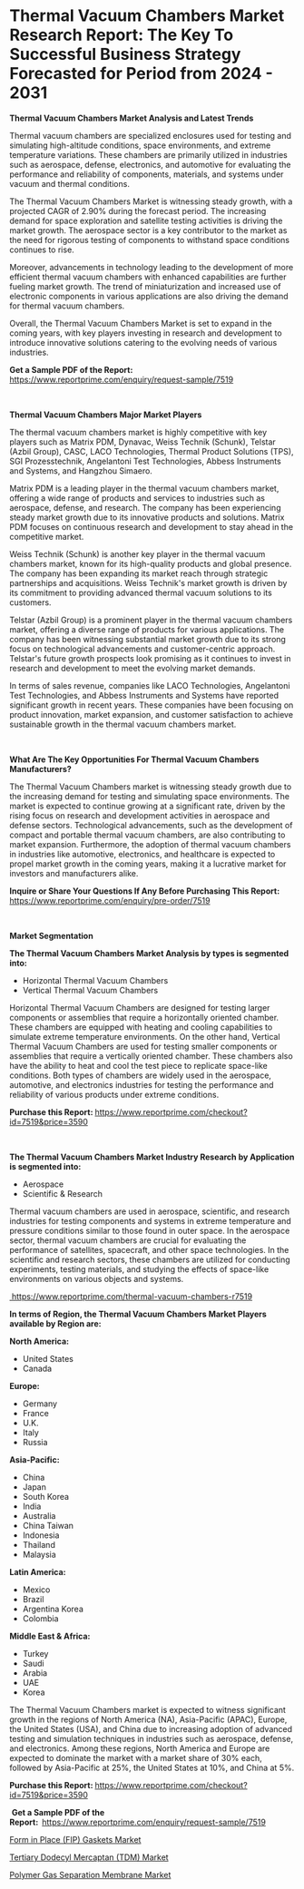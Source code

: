 <p><h1>Thermal Vacuum Chambers Market Research Report: The Key To Successful Business Strategy Forecasted for Period from 2024 - 2031</h1></p><p><strong>Thermal Vacuum Chambers Market Analysis and Latest Trends</strong></p>
<p><p>Thermal vacuum chambers are specialized enclosures used for testing and simulating high-altitude conditions, space environments, and extreme temperature variations. These chambers are primarily utilized in industries such as aerospace, defense, electronics, and automotive for evaluating the performance and reliability of components, materials, and systems under vacuum and thermal conditions.</p><p>The Thermal Vacuum Chambers Market is witnessing steady growth, with a projected CAGR of 2.90% during the forecast period. The increasing demand for space exploration and satellite testing activities is driving the market growth. The aerospace sector is a key contributor to the market as the need for rigorous testing of components to withstand space conditions continues to rise.</p><p>Moreover, advancements in technology leading to the development of more efficient thermal vacuum chambers with enhanced capabilities are further fueling market growth. The trend of miniaturization and increased use of electronic components in various applications are also driving the demand for thermal vacuum chambers.</p><p>Overall, the Thermal Vacuum Chambers Market is set to expand in the coming years, with key players investing in research and development to introduce innovative solutions catering to the evolving needs of various industries.</p></p>
<p><strong>Get a Sample PDF of the Report:&nbsp;</strong> <a href="https://www.reportprime.com/enquiry/request-sample/7519">https://www.reportprime.com/enquiry/request-sample/7519</a></p>
<p>&nbsp;</p>
<p><strong>Thermal Vacuum Chambers Major Market Players</strong></p>
<p><p>The thermal vacuum chambers market is highly competitive with key players such as Matrix PDM, Dynavac, Weiss Technik (Schunk), Telstar (Azbil Group), CASC, LACO Technologies, Thermal Product Solutions (TPS), SGI Prozesstechnik, Angelantoni Test Technologies, Abbess Instruments and Systems, and Hangzhou Simaero.</p><p>Matrix PDM is a leading player in the thermal vacuum chambers market, offering a wide range of products and services to industries such as aerospace, defense, and research. The company has been experiencing steady market growth due to its innovative products and solutions. Matrix PDM focuses on continuous research and development to stay ahead in the competitive market.</p><p>Weiss Technik (Schunk) is another key player in the thermal vacuum chambers market, known for its high-quality products and global presence. The company has been expanding its market reach through strategic partnerships and acquisitions. Weiss Technik's market growth is driven by its commitment to providing advanced thermal vacuum solutions to its customers.</p><p>Telstar (Azbil Group) is a prominent player in the thermal vacuum chambers market, offering a diverse range of products for various applications. The company has been witnessing substantial market growth due to its strong focus on technological advancements and customer-centric approach. Telstar's future growth prospects look promising as it continues to invest in research and development to meet the evolving market demands.</p><p>In terms of sales revenue, companies like LACO Technologies, Angelantoni Test Technologies, and Abbess Instruments and Systems have reported significant growth in recent years. These companies have been focusing on product innovation, market expansion, and customer satisfaction to achieve sustainable growth in the thermal vacuum chambers market.</p></p>
<p>&nbsp;</p>
<p><strong>What Are The Key Opportunities For Thermal Vacuum Chambers Manufacturers?</strong></p>
<p><p>The Thermal Vacuum Chambers market is witnessing steady growth due to the increasing demand for testing and simulating space environments. The market is expected to continue growing at a significant rate, driven by the rising focus on research and development activities in aerospace and defense sectors. Technological advancements, such as the development of compact and portable thermal vacuum chambers, are also contributing to market expansion. Furthermore, the adoption of thermal vacuum chambers in industries like automotive, electronics, and healthcare is expected to propel market growth in the coming years, making it a lucrative market for investors and manufacturers alike.</p></p>
<p><strong>Inquire or Share Your Questions If Any Before Purchasing This Report:</strong> <a href="https://www.reportprime.com/enquiry/pre-order/7519">https://www.reportprime.com/enquiry/pre-order/7519</a></p>
<p>&nbsp;</p>
<p><strong>Market Segmentation</strong></p>
<p><strong>The Thermal Vacuum Chambers Market Analysis by types is segmented into:</strong></p>
<p><ul><li>Horizontal Thermal Vacuum Chambers</li><li>Vertical Thermal Vacuum Chambers</li></ul></p>
<p><p>Horizontal Thermal Vacuum Chambers are designed for testing larger components or assemblies that require a horizontally oriented chamber. These chambers are equipped with heating and cooling capabilities to simulate extreme temperature environments. On the other hand, Vertical Thermal Vacuum Chambers are used for testing smaller components or assemblies that require a vertically oriented chamber. These chambers also have the ability to heat and cool the test piece to replicate space-like conditions. Both types of chambers are widely used in the aerospace, automotive, and electronics industries for testing the performance and reliability of various products under extreme conditions.</p></p>
<p><strong>Purchase this Report:&nbsp;</strong><a href="https://www.reportprime.com/checkout?id=7519&price=3590">https://www.reportprime.com/checkout?id=7519&price=3590</a></p>
<p>&nbsp;</p>
<p><strong>The Thermal Vacuum Chambers Market Industry Research by Application is segmented into:</strong></p>
<p><ul><li>Aerospace</li><li>Scientific & Research</li></ul></p>
<p><p>Thermal vacuum chambers are used in aerospace, scientific, and research industries for testing components and systems in extreme temperature and pressure conditions similar to those found in outer space. In the aerospace sector, thermal vacuum chambers are crucial for evaluating the performance of satellites, spacecraft, and other space technologies. In the scientific and research sectors, these chambers are utilized for conducting experiments, testing materials, and studying the effects of space-like environments on various objects and systems.</p></p>
<p><a href="https://www.reportprime.com/thermal-vacuum-chambers-r7519">&nbsp;https://www.reportprime.com/thermal-vacuum-chambers-r7519</a></p>
<p><strong>In terms of Region, the Thermal Vacuum Chambers Market Players available by Region are:</strong></p>
<p>
    <p> <strong> North America: </strong>
        <ul>
            <li>United States</li>
            <li>Canada</li>
        </ul>
        </p> 
    <p> <strong> Europe: </strong>
        <ul>
            <li>Germany</li>
            <li>France</li>
            <li>U.K.</li>
            <li>Italy</li>
            <li>Russia</li>
        </ul>
        </p> 
    <p> <strong> Asia-Pacific: </strong>
        <ul>
            <li>China</li>
            <li>Japan</li>
            <li>South Korea</li>
            <li>India</li>
            <li>Australia</li>
            <li>China Taiwan</li>
            <li>Indonesia</li>
            <li>Thailand</li>
            <li>Malaysia</li>
        </ul>
        </p> 
    <p> <strong> Latin America: </strong>
        <ul>
            <li>Mexico</li>
            <li>Brazil</li>
            <li>Argentina Korea</li>
            <li>Colombia</li>
        </ul>
        </p> 
    <p> <strong> Middle East & Africa: </strong>
        <ul>
            <li>Turkey</li>
            <li>Saudi</li>
            <li>Arabia</li>
            <li>UAE</li>
            <li>Korea</li>
        </ul>
    </p>
    </p>
<p><p>The Thermal Vacuum Chambers market is expected to witness significant growth in the regions of North America (NA), Asia-Pacific (APAC), Europe, the United States (USA), and China due to increasing adoption of advanced testing and simulation techniques in industries such as aerospace, defense, and electronics. Among these regions, North America and Europe are expected to dominate the market with a market share of 30% each, followed by Asia-Pacific at 25%, the United States at 10%, and China at 5%.</p></p>
<p><strong>Purchase this Report: </strong><a href="https://www.reportprime.com/checkout?id=7519&price=3590">https://www.reportprime.com/checkout?id=7519&price=3590</a></p>
<p>&nbsp;<strong>Get a Sample PDF of the Report:&nbsp;&nbsp;</strong><a href="https://www.reportprime.com/enquiry/request-sample/7519">https://www.reportprime.com/enquiry/request-sample/7519</a></p>
<p><strong></strong></p>
<p><p><a href="https://boundless-drawbridge-702.notion.site/Decoding-Form-in-Place-FIP-Gaskets-Market-Metrics-Market-Share-Trends-and-Growth-Patterns-2178646c5cae4681a620d4fe799bc680">Form in Place (FIP) Gaskets Market</a></p><p><a href="https://natural-crush-b99.notion.site/Tertiary-Dodecyl-Mercaptan-TDM-Market-Analysis-Its-CAGR-Market-Segmentation-and-Global-Industry--11bcee711c7c4da895ccebea1cd577b8">Tertiary Dodecyl Mercaptan (TDM) Market</a></p><p><a href="https://gamy-alyssum-396.notion.site/Polymer-Gas-Separation-Membrane-Market-Size-and-Market-Trends-Complete-Industry-Overview-2024-to-2-9684d0d0569946aab31e0f911bd0ecea">Polymer Gas Separation Membrane Market</a></p></p>